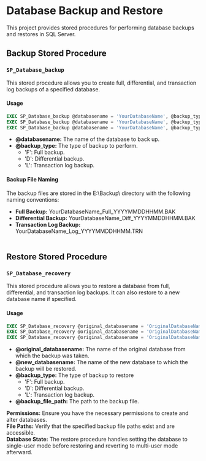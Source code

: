 # Database Backup and Restore

This project provides stored procedures for performing database backups and restores in SQL Server. 

## Backup Stored Procedure

### `SP_Database_backup`

This stored procedure allows you to create full, differential, and transaction log backups of a specified database.

#### Usage

```sql
EXEC SP_Database_backup @databasename = 'YourDatabaseName', @backup_type = 'F';
EXEC SP_Database_backup @databasename = 'YourDatabaseName', @backup_type = 'D';
EXEC SP_Database_backup @databasename = 'YourDatabaseName', @backup_type = 'L';
```
- **@databasename:** The name of the database to back up. <br>
- **@backup_type:** The type of backup to perform. <br>
  - 'F': Full backup. <br>
  - 'D': Differential backup. <br>
  - 'L': Transaction log backup. <br>

#### Backup File Naming
The backup files are stored in the E:\Backup\ directory with the following naming conventions:

- **Full Backup:** YourDatabaseName_Full_YYYYMMDDHHMM.BAK
- **Differential Backup:** YourDatabaseName_Diff_YYYYMMDDHHMM.BAK
- **Transaction Log Backup:** YourDatabaseName_Log_YYYYMMDDHHMM.TRN <br> <br>


## Restore Stored Procedure

### `SP_Database_recovery`

This stored procedure allows you to restore a database from full, differential, and transaction log backups. It can also restore to a new database name if specified.
#### Usage

```sql
EXEC SP_Database_recovery @original_databasename = 'OriginalDatabaseName', @new_databasename = 'NewDatabaseName', @backup_type = 'F', @backup_file_path = 'Path\OriginalDatabaseNameYYYYMMDDHHMM.BAK';<br>
EXEC SP_Database_recovery @original_databasename = 'OriginalDatabaseName', @new_databasename = 'NewDatabaseName', @backup_type = 'D', @backup_file_path = 'Path\OriginalDatabaseName_Diff_YYYYMMDDHHMM.BAK';<br>
EXEC SP_Database_recovery @original_databasename = 'OriginalDatabaseName', @new_databasename = 'NewDatabaseName', @backup_type = 'L', @backup_file_path = 'Path\OriginalDatabaseName_Log_YYYYMMDDHHMM.TRN';

```
- **@original_databasename:** The name of the original database from which the backup was taken.
- **@new_databasename:** The name of the new database to which the backup will be restored.
- **@backup_type:** The type of backup to restore
  - 'F': Full backup.
  - 'D': Differential backup.
  - 'L': Transaction log backup.
- **@backup_file_path:** The path to the backup file.

**Permissions:** Ensure you have the necessary permissions to create and alter databases. <br>
**File Paths:** Verify that the specified backup file paths exist and are accessible. <br>
**Database State:** The restore procedure handles setting the database to single-user mode before restoring and reverting to multi-user mode afterward.


